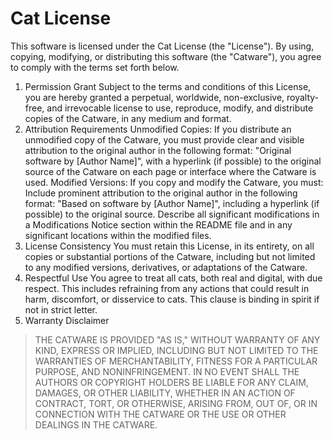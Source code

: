 # Cat License

This software is licensed under the Cat License (the "License"). By using, copying, modifying, or distributing this software (the "Catware"), you agree to comply with the terms set forth below.

1. Permission Grant
Subject to the terms and conditions of this License, you are hereby granted a perpetual, worldwide, non-exclusive, royalty-free, and irrevocable license to use, reproduce, modify, and distribute copies of the Catware, in any medium and format.
2. Attribution Requirements
Unmodified Copies: If you distribute an unmodified copy of the Catware, you must provide clear and visible attribution to the original author in the following format: "Original software by [Author Name]", with a hyperlink (if possible) to the original source of the Catware on each page or interface where the Catware is used.
Modified Versions: If you copy and modify the Catware, you must:
Include prominent attribution to the original author in the following format: "Based on software by [Author Name]", including a hyperlink (if possible) to the original source.
Describe all significant modifications in a Modifications Notice section within the README file and in any significant locations within the modified files.
3. License Consistency
You must retain this License, in its entirety, on all copies or substantial portions of the Catware, including but not limited to any modified versions, derivatives, or adaptations of the Catware.
4. Respectful Use
You agree to treat all cats, both real and digital, with due respect. This includes refraining from any actions that could result in harm, discomfort, or disservice to cats. This clause is binding in spirit if not in strict letter.
5. Warranty Disclaimer
> THE CATWARE IS PROVIDED "AS IS," WITHOUT WARRANTY OF ANY KIND, EXPRESS OR IMPLIED, INCLUDING BUT NOT LIMITED TO THE WARRANTIES OF MERCHANTABILITY, FITNESS FOR A PARTICULAR PURPOSE, AND NONINFRINGEMENT. IN NO EVENT SHALL THE AUTHORS OR COPYRIGHT HOLDERS BE LIABLE FOR ANY CLAIM, DAMAGES, OR OTHER LIABILITY, WHETHER IN AN ACTION OF CONTRACT, TORT, OR OTHERWISE, ARISING FROM, OUT OF, OR IN CONNECTION WITH THE CATWARE OR THE USE OR OTHER DEALINGS IN THE CATWARE.

